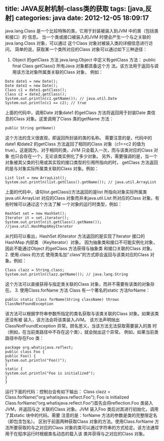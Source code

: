 title: JAVA反射机制-class类的获取
tags: [java,反射]
categories: java
date: 2012-12-05 18:09:17
---
java.lang.Class 是一个比较特殊的类，它用于封装被装入到JVM 中的类（包括类和接口）的
信息。
当一个类或接口被装入的JVM 时便会产生一个与之关联的java.lang.Class 对象，可以通过
这个Class 对象对被装入类的详细信息进行访问。
简单的说，获取某一个类所对应的Class 对象可以通过如下三种途径：
1. Object 的getClass 方法
java.lang.Object 中定义有getClass 方法：
public final Class getClass()
所有Java 对象都具备这个方
法。该方法用于返回与调用该方法对象所属类关联的Class 对象，
例如：
```
Date date1 = new Date();
Date date2 = new Date();
Class c1 = date1.getClass();
Class c2 = date2.getClass();
System.out.println(c1.getName()); // java.util.Date
System.out.println(c1 == c2); // true
```
上面的代码中，调用Date 对象date1 的getClass 方法将返回用于封装Date 类信息的Class
对象。这里调用了Class 类的getName 方法：
```
public String getName()
```
这个方法的含义很直观，即返回所封装的类的名称。
需要注意的是，代码中的date1 和date2 的getClass 方法返回了相同的Class 对象（c1==c2
的值为true）。这是因为，对于相同的类，JVM 只会载入一次，而与该类对应的Class 对象
也只会存在一个，无论该类实例化了多少对象。
另外，需要强调的是，当一个对象被其父类的引用或其实现的接口类型的引用所指向的时，
getClass 方法返回的是与对象实际所属类关联的Class 对象。例如：
```
List list = new ArrayList();
System.out.println(list.getClass().getName()); // java.util.ArrayList
```
上面的代码中，语句list.getClass()方法返回的是list 所指向对象实际所属类java.util.ArrayList
对应的Class 对象而并未java.util.List 所对应的Class 对象。有些时候可以通过这个方法了解
一个对象的运行时类型，例如：
```
HashSet set = new HashSet();
Iterator it = set.iterator();
System.out.println(it.getClass().getName()); //java.util.HashMap$KeyIterator
```
从代码可以看出，HashSet 的iterator 方法返回的是实现了Iterator 接口的HashMap 内部类
（KeyIterator）对象。
因为抽象类和接口不可能实例化对象，因此不能通过Object 的getClass 方法获得与抽象类
和接口关联的Class 对象。
2. 使用.class 的方式
使用类名加“.class”的方式即会返回与该类对应的Class 对象。例如：
```
Class clazz = String.class;
System.out.println(clazz.getName()); // java.lang.String
```
这个方法可以直接获得与指定类关联的Class 对象，而并不需要有该类的对象存在。
3. 使用Class.forName 方法
Class 有一个著名的static 方法forName：
```
public static Class forName(String className) throws ClassNotFoundException
```
该方法可以根据字符串参数所指定的类名获取与该类关联的Class 对象。如果该类还没有被
装入，该方法会将该类装入JVM。
该方法声明抛出ClassNotFoundException 异常。顾名思义，当该方法无法获取需要装入的类
时（例如，在当前类路径中不存在这个类），就会抛出这个异常。
例如，如果当前类路径中存在Foo 类：
```
package org.whatisjava.reflect;
public class Foo {
public Foo() {
System.out.println("Foo()");
}
static {
System.out.println("Foo is initialized");
}
}
```
运行下面的代码：控制台会有如下输出：
Class clazz = Class.forName("org.whatisjava.reflect.Foo");
Foo is initialized
Class.forName(“org.whatisjava.reflect.Foo”)首先会将reflection.Foo 类装入JVM，并返回与之
关联的Class 对象。JVM 装入Foo 类后对其进行初始化，调用了其static 块中的代码。需要
注意的是：forName 方法的参数是类的完整限定名（即包含包名）。
区别于前面两种获取Class 对象的方法。使用Class.forName 方法所要获取的与之对应的Class
对象的类可以通过字符串的方式给定。该方法通常用于在程序运行时根据类名动态的载入该
类并获得与之对应的Class 对象。
